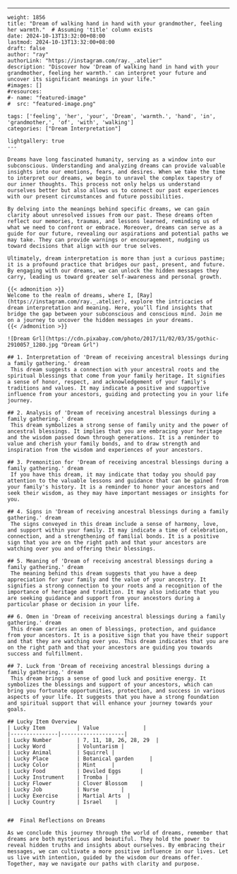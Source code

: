 ---
    weight: 1856
    title: "Dream of walking hand in hand with your grandmother, feeling her warmth."  # Assuming 'title' column exists
    date: 2024-10-13T13:32:00+08:00
    lastmod: 2024-10-13T13:32:00+08:00
    draft: false
    author: "ray"
    authorLink: "https://instagram.com/ray._.atelier"
    description: "Discover how 'Dream of walking hand in hand with your grandmother, feeling her warmth.' can interpret your future and uncover its significant meanings in your life."
    #images: []
    #resources:
    #- name: "featured-image"
    #  src: "featured-image.png"
    
    tags: ['feeling', 'her', 'your', 'Dream', 'warmth.', 'hand', 'in', 'grandmother,', 'of', 'with', 'walking']
    categories: ["Dream Interpretation"]
    
    lightgallery: true
    ---
    
    Dreams have long fascinated humanity, serving as a window into our subconscious. Understanding and analyzing dreams can provide valuable insights into our emotions, fears, and desires. When we take the time to interpret our dreams, we begin to unravel the complex tapestry of our inner thoughts. This process not only helps us understand ourselves better but also allows us to connect our past experiences with our present circumstances and future possibilities.
    
    By delving into the meanings behind specific dreams, we can gain clarity about unresolved issues from our past. These dreams often reflect our memories, traumas, and lessons learned, reminding us of what we need to confront or embrace. Moreover, dreams can serve as a guide for our future, revealing our aspirations and potential paths we may take. They can provide warnings or encouragement, nudging us toward decisions that align with our true selves.
    
    Ultimately, dream interpretation is more than just a curious pastime; it is a profound practice that bridges our past, present, and future. By engaging with our dreams, we can unlock the hidden messages they carry, leading us toward greater self-awareness and personal growth.
    
    {{< admonition >}}
    Welcome to the realm of dreams, where I, [Ray](https://instagram.com/ray._.atelier), explore the intricacies of dream interpretation and meaning. Here, you’ll find insights that bridge the gap between your subconscious and conscious mind. Join me on a journey to uncover the hidden messages in your dreams.
    {{< /admonition >}}
    
    ![Dream Grl](https://cdn.pixabay.com/photo/2017/11/02/03/35/gothic-2910057_1280.jpg "Dream Grl")
    
    ## 1. Interpretation of 'Dream of receiving ancestral blessings during a family gathering.' dream
     This dream suggests a connection with your ancestral roots and the spiritual blessings that come from your family heritage. It signifies a sense of honor, respect, and acknowledgement of your family's traditions and values. It may indicate a positive and supportive influence from your ancestors, guiding and protecting you in your life journey.
    
    ## 2. Analysis of 'Dream of receiving ancestral blessings during a family gathering.' dream
     This dream symbolizes a strong sense of family unity and the power of ancestral blessings. It implies that you are embracing your heritage and the wisdom passed down through generations. It is a reminder to value and cherish your family bonds, and to draw strength and inspiration from the wisdom and experiences of your ancestors.
    
    ## 3. Premonition for 'Dream of receiving ancestral blessings during a family gathering.' dream
     If you have this dream, it may indicate that today you should pay attention to the valuable lessons and guidance that can be gained from your family's history. It is a reminder to honor your ancestors and seek their wisdom, as they may have important messages or insights for you.
    
    ## 4. Signs in 'Dream of receiving ancestral blessings during a family gathering.' dream
     The signs conveyed in this dream include a sense of harmony, love, and support within your family. It may indicate a time of celebration, connection, and a strengthening of familial bonds. It is a positive sign that you are on the right path and that your ancestors are watching over you and offering their blessings.
    
    ## 5. Meaning of 'Dream of receiving ancestral blessings during a family gathering.' dream
     The meaning behind this dream suggests that you have a deep appreciation for your family and the value of your ancestry. It signifies a strong connection to your roots and a recognition of the importance of heritage and tradition. It may also indicate that you are seeking guidance and support from your ancestors during a particular phase or decision in your life.
    
    ## 6. Omen in 'Dream of receiving ancestral blessings during a family gathering.' dream
     This dream carries an omen of blessings, protection, and guidance from your ancestors. It is a positive sign that you have their support and that they are watching over you. This dream indicates that you are on the right path and that your ancestors are guiding you towards success and fulfillment.
    
    ## 7. Luck from 'Dream of receiving ancestral blessings during a family gathering.' dream
     This dream brings a sense of good luck and positive energy. It symbolizes the blessings and support of your ancestors, which can bring you fortunate opportunities, protection, and success in various aspects of your life. It suggests that you have a strong foundation and spiritual support that will enhance your journey towards your goals.
    
    ## Lucky Item Overview
    | Lucky Item          | Value              |
    |---------------|--------------------|
    | Lucky Number        | 7, 11, 18, 26, 28, 29  |
    | Lucky Word          | Voluntarism |
    | Lucky Animal        | Squirrel |
    | Lucky Place         | Botanical garden     |
    | Lucky Color         | Mint     |
    | Lucky Food          | Deviled Eggs      |
    | Lucky Instrument    | Tromba |
    | Lucky Flower        | Clover Blossom    |
    | Lucky Job           | Nurse       |
    | Lucky Exercise      | Martial Arts  |
    | Lucky Country       | Israel    |
    
    
    ##  Final Reflections on Dreams
    
    As we conclude this journey through the world of dreams, remember that dreams are both mysterious and beautiful. They hold the power to reveal hidden truths and insights about ourselves. By embracing their messages, we can cultivate a more positive influence in our lives. Let us live with intention, guided by the wisdom our dreams offer. Together, may we navigate our paths with clarity and purpose.
    